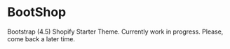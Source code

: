 # BootShop
Bootstrap (4.5) Shopify Starter Theme. Currently work in progress. Please, come back a later time.
